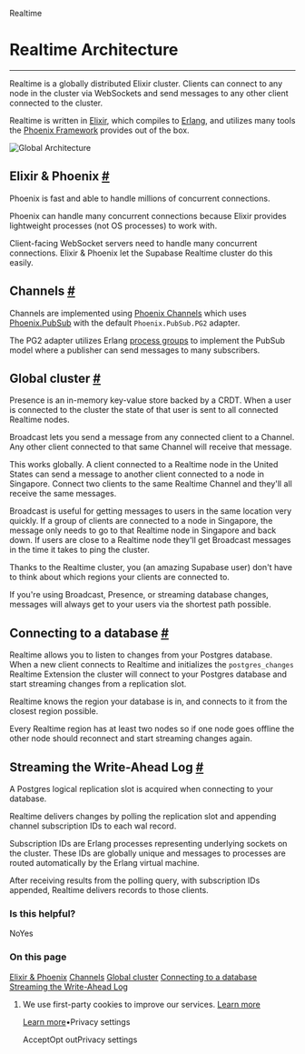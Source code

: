 Realtime

# Realtime Architecture

* * *

Realtime is a globally distributed Elixir cluster. Clients can connect to any node in the cluster via WebSockets and send messages to any other client connected to the cluster.

Realtime is written in [Elixir](https://elixir-lang.org/), which compiles to [Erlang](https://www.erlang.org/), and utilizes many tools the [Phoenix Framework](https://www.phoenixframework.org/) provides out of the box.

![Global Architecture](https://supabase.com/docs/img/guides/realtime/realtime-arch.png)

## Elixir & Phoenix [\#](https://supabase.com/docs/guides/realtime/architecture\#elixir--phoenix)

Phoenix is fast and able to handle millions of concurrent connections.

Phoenix can handle many concurrent connections because Elixir provides lightweight processes (not OS processes) to work with.

Client-facing WebSocket servers need to handle many concurrent connections. Elixir & Phoenix let the Supabase Realtime cluster do this easily.

## Channels [\#](https://supabase.com/docs/guides/realtime/architecture\#channels)

Channels are implemented using [Phoenix Channels](https://hexdocs.pm/phoenix/channels.html) which uses [Phoenix.PubSub](https://hexdocs.pm/phoenix_pubsub/Phoenix.PubSub.html) with the default `Phoenix.PubSub.PG2` adapter.

The PG2 adapter utilizes Erlang [process groups](https://www.erlang.org/docs/18/man/pg2.html) to implement the PubSub model where a publisher can send messages to many subscribers.

## Global cluster [\#](https://supabase.com/docs/guides/realtime/architecture\#global-cluster)

Presence is an in-memory key-value store backed by a CRDT. When a user is connected to the cluster the state of that user is sent to all connected Realtime nodes.

Broadcast lets you send a message from any connected client to a Channel. Any other client connected to that same Channel will receive that message.

This works globally. A client connected to a Realtime node in the United States can send a message to another client connected to a node in Singapore. Connect two clients to the same Realtime Channel and they'll all receive the same messages.

Broadcast is useful for getting messages to users in the same location very quickly. If a group of clients are connected to a node in Singapore, the message only needs to go to that Realtime node in Singapore and back down. If users are close to a Realtime node they'll get Broadcast messages in the time it takes to ping the cluster.

Thanks to the Realtime cluster, you (an amazing Supabase user) don't have to think about which regions your clients are connected to.

If you're using Broadcast, Presence, or streaming database changes, messages will always get to your users via the shortest path possible.

## Connecting to a database [\#](https://supabase.com/docs/guides/realtime/architecture\#connecting-to-a-database)

Realtime allows you to listen to changes from your Postgres database. When a new client connects to Realtime and initializes the `postgres_changes` Realtime Extension the cluster will connect to your Postgres database and start streaming changes from a replication slot.

Realtime knows the region your database is in, and connects to it from the closest region possible.

Every Realtime region has at least two nodes so if one node goes offline the other node should reconnect and start streaming changes again.

## Streaming the Write-Ahead Log [\#](https://supabase.com/docs/guides/realtime/architecture\#streaming-the-write-ahead-log)

A Postgres logical replication slot is acquired when connecting to your database.

Realtime delivers changes by polling the replication slot and appending channel subscription IDs to each wal record.

Subscription IDs are Erlang processes representing underlying sockets on the cluster. These IDs are globally unique and messages to processes are routed automatically by the Erlang virtual machine.

After receiving results from the polling query, with subscription IDs appended, Realtime delivers records to those clients.

### Is this helpful?

NoYes

### On this page

[Elixir & Phoenix](https://supabase.com/docs/guides/realtime/architecture#elixir--phoenix) [Channels](https://supabase.com/docs/guides/realtime/architecture#channels) [Global cluster](https://supabase.com/docs/guides/realtime/architecture#global-cluster) [Connecting to a database](https://supabase.com/docs/guides/realtime/architecture#connecting-to-a-database) [Streaming the Write-Ahead Log](https://supabase.com/docs/guides/realtime/architecture#streaming-the-write-ahead-log)

1. We use first-party cookies to improve our services. [Learn more](https://supabase.com/privacy#8-cookies-and-similar-technologies-used-on-our-european-services)



   [Learn more](https://supabase.com/privacy#8-cookies-and-similar-technologies-used-on-our-european-services)•Privacy settings





   AcceptOpt outPrivacy settings